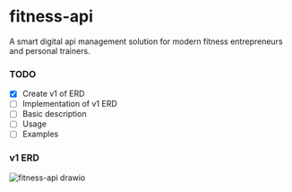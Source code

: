 # fitness-api

A smart digital api management solution for modern fitness entrepreneurs and personal trainers.

### TODO
- [x] Create v1 of ERD
- [ ] Implementation of v1 ERD
- [ ] Basic description
- [ ] Usage
- [ ] Examples

### v1 ERD

![fitness-api drawio](https://user-images.githubusercontent.com/22980168/213450034-5e7e57e0-b11f-4c2b-817a-076217191572.png)
